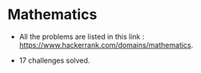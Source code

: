 # Mathematics

+ All the problems are listed in this link : https://www.hackerrank.com/domains/mathematics.

+ 17 challenges solved.
